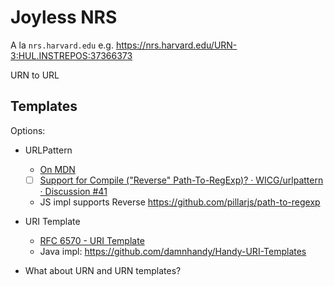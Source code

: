 # Joyless NRS

A la `nrs.harvard.edu`
e.g. https://nrs.harvard.edu/URN-3:HUL.INSTREPOS:37366373

URN to URL

## Templates

Options:
- URLPattern
    * [On MDN](https://developer.mozilla.org/en-US/docs/Web/API/URL_Pattern_API)
    * [ ] [Support for Compile ("Reverse" Path-To-RegExp)? · WICG/urlpattern · Discussion #41](https://github.com/WICG/urlpattern/discussions/41)
    * JS impl supports Reverse https://github.com/pillarjs/path-to-regexp

- URI Template
    * [RFC 6570 - URI Template](https://datatracker.ietf.org/doc/html/rfc6570)
    * Java impl: https://github.com/damnhandy/Handy-URI-Templates

- What about URN and URN templates?
